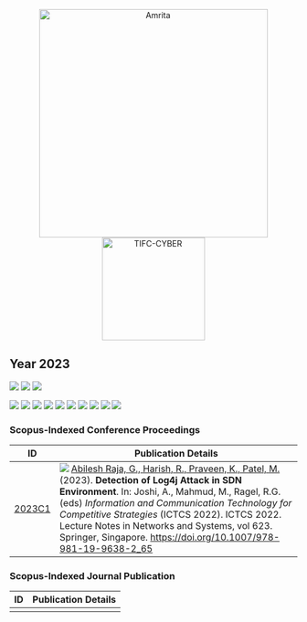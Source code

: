 <p align="center">
    <img src="https://amrita-tifac-cyber-blockchain.github.io/Amrita-TIFAC-Cyber-Blockchain/AVV_PNG.png" alt ="Amrita" width="400" />
    <img src="https://amrita-tifac-cyber-blockchain.github.io/Amrita-TIFAC-Cyber-Blockchain/TIFAC-CORE_in_Cyber_Security.png" alt ="TIFC-CYBER" width="180" />
</p>

## Year 2023
![](https://img.shields.io/badge/Year-2023-brightgreen) ![](https://img.shields.io/badge/Scopus_Conference-1-brightgreen) ![](https://img.shields.io/badge/Scopus_Journal-0-brightgreen)  

![](https://img.shields.io/badge/M_Sethumadhavan-0-blue) ![](https://img.shields.io/badge/C_Srinivasan-0-blue) ![](https://img.shields.io/badge/Lakshmy_K_V-0-blue) ![](https://img.shields.io/badge/Amritha_P_P-0-blue) ![](https://img.shields.io/badge/Praveen_K-1-blue) ![](https://img.shields.io/badge/Ashok_Kumar_Mohan-0-blue) ![](https://img.shields.io/badge/Ramaguru_R-0-blue) ![](https://img.shields.io/badge/Sangeetha_V-0-blue) ![](https://img.shields.io/badge/Saurabh_Shrivastava-0-blue) ![](https://img.shields.io/badge/Anand_R_Nair-0-blue)



### Scopus-Indexed Conference Proceedings

| ID |	Publication Details |
| :----: | -------------------------------- |
| [2023C1](https://link.springer.com/chapter/10.1007/978-981-19-9638-2_65#citeas) | ![](https://img.shields.io/badge/-M.Tech-blue) [Abilesh Raja, G., Harish, R., Praveen, K., Patel, M.]() (2023). **Detection of Log4j Attack in SDN Environment**. In: Joshi, A., Mahmud, M., Ragel, R.G. (eds) _Information and Communication Technology for Competitive Strategies_ (ICTCS 2022). ICTCS 2022. Lecture Notes in Networks and Systems, vol 623. Springer, Singapore. https://doi.org/10.1007/978-981-19-9638-2_65 | 

### Scopus-Indexed Journal Publication

| ID |	Publication Details |
| :----: | -------------------------------- |
| | | 
